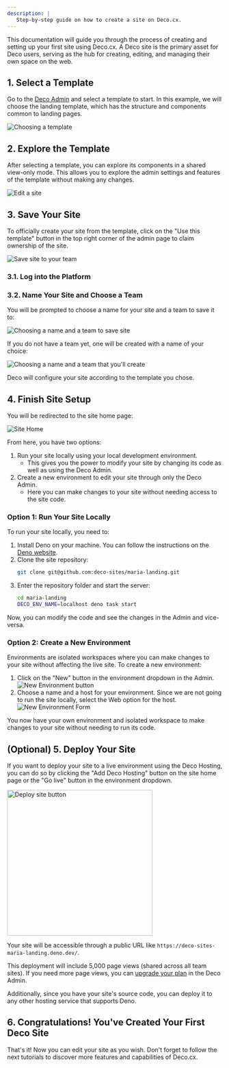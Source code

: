 ```yaml
---
description: |
   Step-by-step guide on how to create a site on Deco.cx.
---
```


This documentation will guide you through the process of creating and setting up your first site using Deco.cx. A Deco site is the primary asset for Deco users, serving as the hub for creating, editing, and managing their own space on the web.

## 1. Select a Template

Go to the [Deco Admin](https://admin.deco.cx/spaces/new) and select a template to start. In this example, we will choose the landing template, which has the structure and components common to landing pages.

![Choosing a template](/docs/getting-started/creating-site/choose-template.png)

## 2. Explore the Template

After selecting a template, you can explore its components in a shared view-only mode. This allows you to explore the admin settings and features of the template without making any changes.

![Edit a site](/docs/getting-started/creating-site/site-editor.png)

## 3. Save Your Site

To officially create your site from the template, click on the "Use this template" button in the top right corner of the admin page to claim ownership of the site.

![Save site to your team](/docs/getting-started/creating-site/save-site-btn.png)

### 3.1. Log into the Platform

### 3.2. Name Your Site and Choose a Team

You will be prompted to choose a name for your site and a team to save it to:

![Choosing a name and a team to save site](/docs/getting-started/creating-site/save-site.png)

If you do not have a team yet, one will be created with a name of your choice:

![Choosing a name and a team that you'll create](/docs/getting-started/creating-site/save-site-and-team.png)

Deco will configure your site according to the template you chose.

## 4. Finish Site Setup

You will be redirected to the site home page:

![Site Home](/docs/getting-started/creating-site/site-home.png)

From here, you have two options:
1. Run your site locally using your local development environment.
   - This gives you the power to modify your site by changing its code as well as using the Deco Admin.
2. Create a new environment to edit your site through only the Deco Admin.
   - Here you can make changes to your site without needing access to the site code.

### Option 1: Run Your Site Locally

To run your site locally, you need to:

1. Install Deno on your machine. You can follow the instructions on the [Deno website](https://deno.land/).
2. Clone the site repository:
   ```bash
   git clone git@github.com:deco-sites/maria-landing.git
   ```
3. Enter the repository folder and start the server:
   ```bash
   cd maria-landing
   DECO_ENV_NAME=localhost deno task start
   ```

Now, you can modify the code and see the changes in the Admin and vice-versa.

### Option 2: Create a New Environment

Environments are isolated workspaces where you can make changes to your site without affecting the live site. To create a new environment:

1. Click on the "New" button in the environment dropdown in the Admin.
   ![New Environment button](/docs/getting-started/creating-site/new-env-btn.png)
2. Choose a name and a host for your environment. Since we are not going to run the site locally, select the Web option for the host.
   ![New Environment Form](/docs/getting-started/creating-site/new-env-form.png)

You now have your own environment and isolated workspace to make changes to your site without needing to run its code.

## (Optional) 5. Deploy Your Site

If you want to deploy your site to a live environment using the Deco Hosting, you can do so by clicking the "Add Deco Hosting" button on the site home page or the "Go live" button in the environment dropdown.

<img src="/docs/getting-started/creating-site/go-live-btn.png" alt="Deploy site button" width="340"/>

Your site will be accessible through a public URL like `https://deco-sites-maria-landing.deno.dev/`.

This deployment will include 5,000 page views (shared across all team sites). If you need more page views, you can [upgrade your plan](https://deco.cx/en/pricing) in the Deco Admin.

Additionally, since you have your site's source code, you can deploy it to any other hosting service that supports Deno.

## 6. Congratulations! You've Created Your First Deco Site

That's it! Now you can edit your site as you wish. Don't forget to follow the next tutorials to discover more features and capabilities of Deco.cx.